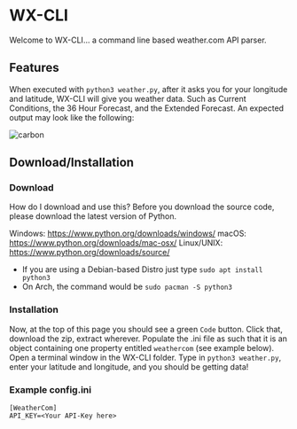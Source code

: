 # WX-CLI
Welcome to WX-CLI... a command line based weather.com API parser. 

## Features
When executed with `python3 weather.py`, after it asks you for your longitude and latitude, WX-CLI will give you weather data. Such as Current Conditions, the 36 Hour Forecast, and the Extended Forecast. An expected output may look like the following:

![carbon](https://cdn.discordapp.com/attachments/731261406091018335/826218797961707550/unknown.png)

## Download/Installation

### Download
How do I download and use this?
Before you download the source code, please download the latest version of Python.
 
Windows: https://www.python.org/downloads/windows/
macOS: https://www.python.org/downloads/mac-osx/
Linux/UNIX: https://www.python.org/downloads/source/
* If you are using a Debian-based Distro just type `sudo apt install python3`
* On Arch, the command would be `sudo pacman -S python3`

### Installation
Now, at the top of this page you should see a green `Code` button. Click that, download the zip, extract wherever. Populate the .ini file as such that it is an object containing one property entitled `weathercom` (see example below). Open a terminal window in the WX-CLI folder. Type in `python3 weather.py`, enter your latitude and longitude, and you should be getting data! 

### Example config.ini
```
[WeatherCom]
API_KEY=<Your API-Key here>
```
